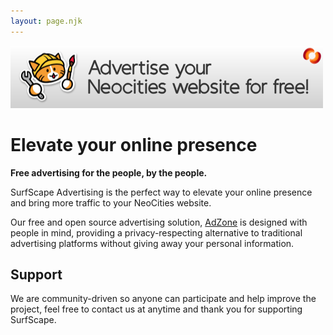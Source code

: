 ```yaml
---
layout: page.njk
---
```


<a class="ss--banner" href="/adzone">
<img  src="/public/images/banners/adzone_banner.png" alt="AdZone Banner">
</a>

# Elevate your online presence

**Free advertising for the people, by the people.**

SurfScape Advertising is the perfect way to elevate your online presence and bring more traffic to your NeoCities website.

Our free and open source advertising solution, [AdZone](/adzone) is designed with people in mind, providing a privacy-respecting alternative to traditional advertising platforms without giving away your personal information.

## Support

We are community-driven so anyone can participate and help improve the project, feel free to contact us at anytime and thank you for supporting SurfScape.
